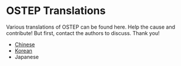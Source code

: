 # OSTEP Translations

Various translations of OSTEP can be found here. Help the cause and contribute! But first, contact the authors to discuss. Thank you!
* [Chinese](chinese)
* [Korean](korean)
* Japanese

